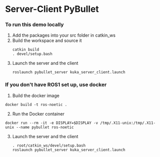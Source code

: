 
# Server-Client PyBullet

### To run this demo locally
1. Add the packages into your src folder in catkin_ws
2. Build the workspace and source it 
    ```
    catkin build
    . devel/setup.bash
    ```
3. Launch the server and the client
    ```
    roslaunch pybullet_server kuka_server_client.launch
    ```

### If you don't have ROS1 set up, use docker

1. Build the docker image
```
docker build -t ros-noetic .
```
2. Run the Docker container 
```
docker run --rm -it -e DISPLAY=$DISPLAY -v /tmp/.X11-unix:/tmp/.X11-unix --name pybullet ros-noetic
```
3. Launch the server and the client
    ```
    . root/catkin_ws/devel/setup.bash
    roslaunch pybullet_server kuka_server_client.launch
    ```